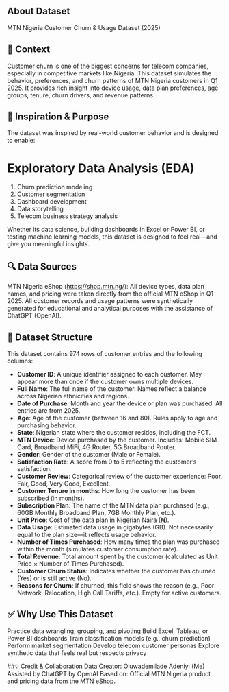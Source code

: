 ## About Dataset
MTN Nigeria Customer Churn & Usage Dataset (2025)

## 🧠 Context
Customer churn is one of the biggest concerns for telecom companies, especially in competitive markets like Nigeria. This dataset simulates the behavior, preferences, and churn patterns of MTN Nigeria customers in Q1 2025. It provides rich insight into device usage, data plan preferences, age groups, tenure, churn drivers, and revenue patterns.

## 📌 Inspiration & Purpose
The dataset was inspired by real-world customer behavior and is designed to enable:

# Exploratory Data Analysis (EDA)
1. Churn prediction modeling
2. Customer segmentation
3. Dashboard development
4. Data storytelling
5. Telecom business strategy analysis

Whether its data science, building dashboards in Excel or Power BI, or testing machine learning models, this dataset is designed to feel real—and give you meaningful insights.

## 🔍 Data Sources
MTN Nigeria eShop (https://shop.mtn.ng/):
All device types, data plan names, and pricing were taken directly from the official MTN eShop in Q1 2025.
All customer records and usage patterns were synthetically generated for educational and analytical purposes with the assistance of ChatGPT (OpenAI).

## 🧾 Dataset Structure
This dataset contains 974 rows of customer entries and the following columns:

- **Customer ID**: A unique identifier assigned to each customer. May appear more than once if the customer owns multiple devices.
- **Full Name**: The full name of the customer. Names reflect a balance across Nigerian ethnicities and regions.
- **Date of Purchase**: Month and year the device or plan was purchased. All entries are from 2025.
- **Age**: Age of the customer (between 16 and 80). Rules apply to age and purchasing behavior.
- **State**: Nigerian state where the customer resides, including the FCT.
- **MTN Device**: Device purchased by the customer. Includes: Mobile SIM Card, Broadband MiFi, 4G Router, 5G Broadband Router.
- **Gender**: Gender of the customer (Male or Female).
- **Satisfaction Rate**: A score from 0 to 5 reflecting the customer’s satisfaction.
- **Customer Review**: Categorical review of the customer experience: Poor, Fair, Good, Very Good, Excellent.
- **Customer Tenure in months**: How long the customer has been subscribed (in months).
- **Subscription Plan**: The name of the MTN data plan purchased (e.g., 60GB Monthly Broadband Plan, 7GB Monthly Plan, etc.).
- **Unit Price**: Cost of the data plan in Nigerian Naira (₦).
- **Data Usage**: Estimated data usage in gigabytes (GB). Not necessarily equal to the plan size—it reflects usage behavior.
- **Number of Times Purchased**: How many times the plan was purchased within the month (simulates customer consumption rate).
- **Total Revenue**: Total amount spent by the customer (calculated as Unit Price × Number of Times Purchased).
- **Customer Churn Status**: Indicates whether the customer has churned (Yes) or is still active (No).
- **Reasons for Churn**: If churned, this field shows the reason (e.g., Poor Network, Relocation, High Call Tariffs, etc.). Empty for active customers.

## ✅ Why Use This Dataset
Practice data wrangling, grouping, and pivoting
Build Excel, Tableau, or Power BI dashboards
Train classification models (e.g., churn prediction)
Perform market segmentation
Develop telecom customer personas
Explore synthetic data that feels real but respects privacy

##💡 Credit & Collaboration
Data Creator: Oluwademilade Adeniyi (Me)
Assisted by ChatGPT by OpenAI
Based on: Official MTN Nigeria product and pricing data from the MTN eShop.

